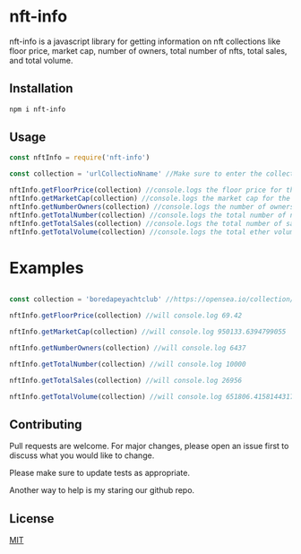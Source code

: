 # nft-info

nft-info is a javascript library for getting information on nft collections like floor price, market cap, number of owners, total number of nfts, total sales, and total volume.

## Installation


```bash
npm i nft-info
```

## Usage

```js
const nftInfo = require('nft-info')

const collection = 'urlCollectioNname' //Make sure to enter the collection url name properly. This is the part after the https://opensea.io/collection/

nftInfo.getFloorPrice(collection) //console.logs the floor price for the inputted collection
nftInfo.getMarketCap(collection) //console.logs the market cap for the inputted collection
nftInfo.getNumberOwners(collection) //console.logs the number of owners for the inputted collection
nftInfo.getTotalNumber(collection) //console.logs the total number of nfts for the inputted collection
nftInfo.getTotalSales(collection) //console.logs the total number of sales for the inputted collection
nftInfo.getTotalVolume(collection) //console.logs the total ether volume for the inputted collection

```

# Examples
```js

const collection = 'boredapeyachtclub' //https://opensea.io/collection/boredapeyachtclub

nftInfo.getFloorPrice(collection) //will console.log 69.42

nftInfo.getMarketCap(collection) //will console.log 950133.6394799055

nftInfo.getNumberOwners(collection) //will console.log 6437

nftInfo.getTotalNumber(collection) //will console.log 10000

nftInfo.getTotalSales(collection) //will console.log 26956

nftInfo.getTotalVolume(collection) //will console.log 651806.4158144317

```
## Contributing
Pull requests are welcome. For major changes, please open an issue first to discuss what you would like to change.

Please make sure to update tests as appropriate.

Another way to help is my staring our github repo.

## License
[MIT](https://choosealicense.com/licenses/mit/)
